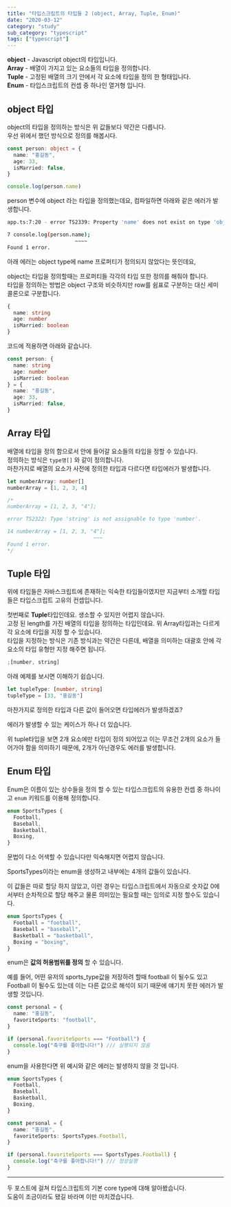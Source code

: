 ```yaml
---
title: "타입스크립트의 타입들 2 (object, Array, Tuple, Enum)"
date: "2020-03-12"
category: "study"
sub_category: "typescript"
tags: ["typescript"]
---
```


**object** - Javascript object의 타입입니다.  
**Array** - 배열이 가지고 있는 요소들의 타입을 정의합니다.  
**Tuple** - 고정된 배열의 크기 안에서 각 요소에 타입을 정의 한 형태입니다.  
**Enum** - 타입스크립트의 컨셉 중 하나인 열거형 입니다.  

## object 타입

object의 타입을 정의하는 방식은 위 값들보다 약간은 다릅니다.  
우선 위에서 했던 방식으로 정의를 해봅시다.

```typescript
const person: object = {
  name: "홍길동",
  age: 33,
  isMarried: false,
}

console.log(person.name)
```

person 변수에 object 라는 타입을 정의했는데요, 컴파일하면 아래와 같은 에러가 발생합니다.

```bash
app.ts:7:20 - error TS2339: Property 'name' does not exist on type 'object'.

7 console.log(person.name);
                      ~~~~
Found 1 error.
```

아래 에러는 object type에 name 프로퍼티가 정의되지 않았다는 뜻인데요,

object는 타입을 정의할때는 프로퍼티들 각각의 타입 또한 정의를 해줘야 합니다.  
타입을 정의하는 방법은 object 구조와 비슷하지만 row를 쉼표로 구분하는 대신 세미콜론으로 구분합니다.

```typescript
{
  name: string
  age: number
  isMarried: boolean
}
```

코드에 적용하면 아래와 같습니다.

```typescript
const person: {
  name: string
  age: number
  isMarried: boolean
} = {
  name: "홍길동",
  age: 33,
  isMarried: false,
}
```

## Array 타입

배열에 타입을 정의 함으로서 안에 들어갈 요소들의 타입을 정할 수 있습니다.  
정의하는 방식은 `type명[]` 와 같이 정의합니다.  
마찬가지로 배열의 요소가 사전에 정의한 타입과 다르다면 타입에러가 발생합니다.  

```typescript
let numberArray: number[]
numberArray = [1, 2, 3, 4]

/*
numberArray = [1, 2, 3, "4"];

error TS2322: Type 'string' is not assignable to type 'number'.

14 numberArray = [1, 2, 3, "4"];
                            ~~~
Found 1 error.
*/
```

## Tuple 타입

위에 타입들은 자바스크립트에 존재하는 익숙한 타입들이였지만 지금부터 소개할 타입들은 타입스크립트 고유의 컨셉입니다. 

첫번째로 **Tuple**타입인데요.
생소할 수 있지만 어렵지 않습니다.  
고정 된 length를 가진 배열의 타입을 정의하는 타입인데요. 위 Array타입과는 다르게 각 요소에 타입을 지정 할 수 있습니다.  
타입을 지정하는 방식은 기존 방식과는 약간은 다른데, 배열을 의미하는 대괄호 안에 각 요소의 타입 유형만 지정 해주면 됩니다.

```typescript
;[number, string]
```

아래 예제를 보시면 이해하기 쉽습니다.

```typescript
let tupleType: [number, string]
tupleType = [33, "홍길동"]
```

마찬가지로 정의한 타입과 다른 값이 들어오면 타입에러가 발생하겠죠?

에러가 발생할 수 있는 케이스가 하나 더 있습니다.

위 tuple타입을 보면 2개 요소에만 타입이 정의 되어있고 이는 무조건 2개의 요소가 들어가야 함을 의미하기 때문에, 2개가 아닌경우도 에러를 발생합니다.

## Enum 타입

Enum은 이름이 있는 상수들을 정의 할 수 있는 타입스크립트의 유용한 컨셉 중 하나이고 `enum` 키워드를 이용해 정의합니다.

```typescript
enum SportsTypes {
  Football,
  Baseball,
  Basketball,
  Boxing,
}
```

문법이 다소 어색할 수 있습니다만 익숙해지면 어렵지 않습니다.  

SportsTypes이라는 enum을 생성하고 내부에는 4개의 값들이 있습니다.  

이 값들은 따로 할당 하지 않았고, 이런 경우는 타입스크립트에서 자동으로 숫자값 0에서부터 순차적으로 할당 해주고 물론 의미있는 필요할 때는 임의로 지정 할수도 있습니다.

```typescript
enum SportsTypes {
  Football = "football",
  Baseball = "baseball",
  Basketball = "basketball",
  Boxing = "boxing",
}
```

enum은 **값의 허용범위를 정의** 할 수 있습니다.

예를 들어, 어떤 유저의 sports_type값을 저장하려 할때 football 이 될수도 있고 Football 이 될수도 있는데 이는 다른 값으로 해석이 되기 때문에 얘기치 못한 에러가 발생할 것입니다.

```typescript
const personal = {
  name: "홍길동",
  favoriteSports: "football",
}

if (personal.favoriteSports === "Football") {
  console.log("축구를 좋아합니다!") /// 실행되지 않음
}
```

enum을 사용한다면 위 예시와 같은 에러는 발생하지 않을 것 입니다.

```typescript
enum SportsTypes {
  Football,
  Baseball,
  Basketball,
  Boxing,
}

const personal = {
  name: "홍길동",
  favoriteSports: SportsTypes.Football,
}

if (personal.favoriteSports === SportsTypes.Football) {
  console.log("축구를 좋아합니다!") /// 정상실행
}
```

---

두 포스트에 걸쳐 타입스크립트의 기본 core type에 대해 알아봤습니다.  
도움이 조금이라도 됐길 바라며 이만 마치겠습니다.
